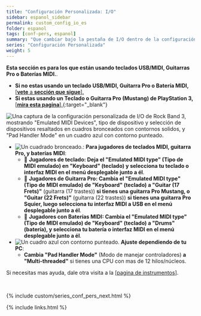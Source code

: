 ```yaml
---
title: "Configuración Personalizada: I/O"
sidebar: espanol_sidebar
permalink: custom_config_io_es
folder: espanol
tags: [conf-pers, espanol]
summary: "Que cambiar bajo la pestaña de I/O dentro de la configuración personalizada de RPCS3"
series: "Configuración Personalizada"
weight: 5
---
```


**Esta sección es para los que están usando teclados USB/MIDI, Guitarras Pro o Baterías MIDI.**.  
* **Si no estas usando un teclado USB/MIDI, Guitarra Pro o Batería MIDI,** [[**vete** a **sección que sigue**].](https://rb3pc.milohax.org/custom_config_sys_es)  
* **Si estas usando un Teclado o Guitarra Pro (Mustang) de PlayStation 3,** [[**mira esta pagina**].](https://rb3pc.milohax.org/adv_passthrough_es){:target="_blank"}  

![Una captura de la configuración personalizada de I/O de Rock Band 3, mostrando "Emulated MIDI Devices", tipo de dispositivo y selección de dispositivos resaltados en cuadros bronceados con contornos solidos, y "Pad Handler Mode" en un cuadro azul con contorno punteado.](https://rb3pc.milohax.org/images/cust/io.png "I/O")

* ![Un cuadrado bronceado.](https://rb3pc.milohax.org/images/cust/smalltan.png "Cuadrado bronceado"): **Para jugadores de teclados MIDI, guitarra Pro, y baterías MIDI**:
	* 🎹 **Jugadores de teclado: Deja el "Emulated MIDI type" (Tipo de MIDI emulado) en "Keyboard" (teclado) y selecciona tu teclado o interfaz MIDI en el menú desplegable junto a él**.
	* 🎸 **Jugadores de Guitarra Pro: Cambia el "Emulated MIDI type" (Tipo de MIDI emulado) de "Keyboard" (teclado) a "Guitar (17 Frets)"** (guitarra (17 trastes)) **si tienes una guitarra Pro Mustang, o "Guitar (22 Frets)"** (guitarra (22 trastes)) **si tienes una guitarra Pro Squier, luego selecciona tu interfaz MIDI a USB en el menú desplegable junto a él**.
	* 🥁 **Jugadores con Baterías MIDI: Cambia el "Emulated MIDI type" (Tipo de MIDI emulado) de "Keyboard" (teclado) a "Drums" (batería), y selecciona tu batería o interfaz MIDI en el menú desplegable junto a él**.
* ![Un cuadro azul con contorno punteado.](https://rb3pc.milohax.org/images/cust/smallblue.png "Cuadro azul") **Ajuste dependiendo de tu PC**: 
	* **Cambia "Pad Handler Mode"** (Modo de manejar controladores) **a "Multi-threaded"** si tienes una CPU con mas de 12 hilos/núcleos.
  
Si necesitas mas ayuda, dale otra visita a la [[pagina de instrumentos]](https://rb3pc.milohax.org/ctrls_es).

<br/>

{% include custom/series_conf_pers_next.html %}

{% include links.html %}